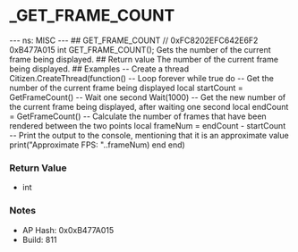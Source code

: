# _GET_FRAME_COUNT

--- ns: MISC --- ## GET_FRAME_COUNT  // 0xFC8202EFC642E6F2 0xB477A015 int GET_FRAME_COUNT();  Gets the number of the current frame being displayed.  ## Return value The number of the current frame being displayed.  ## Examples -- Create a thread Citizen.CreateThread(function() -- Loop forever while true do -- Get the number of the current frame being displayed local startCount = GetFrameCount()  -- Wait one second Wait(1000)  -- Get the new number of the current frame being displayed, after waiting one second local endCount = GetFrameCount()  -- Calculate the number of frames that have been rendered between the two points local frameNum = endCount - startCount  -- Print the output to the console, mentioning that it is an approximate value print("Approximate FPS: "..frameNum) end end)

### Return Value
* int

### Notes
* AP Hash: 0x0xB477A015
* Build: 811

